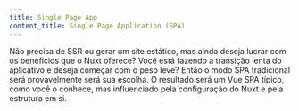 ```yaml
---
title: Single Page App
content_title: Single Page Application (SPA)
---
```

Não precisa de SSR ou gerar um site estático, mas ainda deseja lucrar com os benefícios que o Nuxt oferece?
Você está fazendo a transição lenta do aplicativo e deseja começar com o peso leve? Então o modo SPA tradicional será
provavelmente será sua escolha.
O resultado será um Vue SPA típico, como você o conhece, mas influenciado pela configuração do Nuxt e pela estrutura em si.

<!-- Don't need SSR or Static Site Generation but still want to profit from the benefits that Nuxt provides?
Are you slowly transitioning your app and want to start lightweight? Then the traditional SPA mode will
likely be your choice.
The outcome will be a typical Vue SPA as you know it but influenced by your Nuxt configuration and the
framework itself. -->
